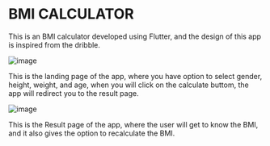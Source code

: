 # BMI CALCULATOR

This is an BMI calculator developed using Flutter, and the design of this app is inspired from the dribble.

![image](https://user-images.githubusercontent.com/71991617/172379191-6e11fcdf-8360-4ab1-abc0-6f2b21a6bcd9.png)

This is the landing page of the app, where you have option to select gender, height, weight, and age, when you will
click on the calculate buttom, the app will redirect you to the result page.

![image](https://user-images.githubusercontent.com/71991617/172379883-e160a024-a46d-49dd-908c-24b2a498d5aa.png)
 
 This is the Result page of the app, where the user will get to know the BMI, and it also gives the option to recalculate the BMI.
